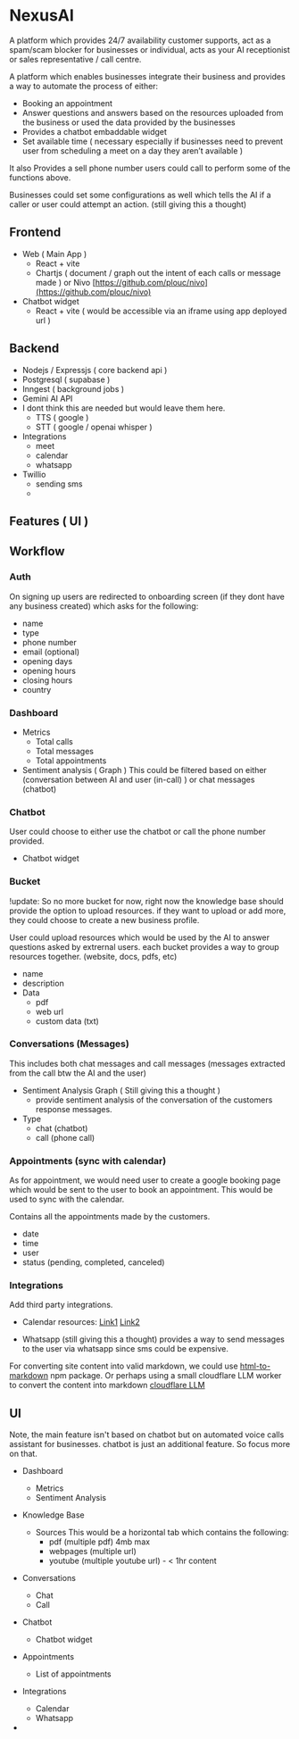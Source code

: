 # NexusAI

A platform which provides 24/7 availability customer supports, act as a spam/scam blocker for businesses or individual, acts as your AI receptionist or sales representative / call centre.

A platform which enables businesses integrate their business and provides a way to automate the process of either:

- Booking an appointment
- Answer questions and answers based on the resources uploaded from the business or used the data provided by the businesses
- Provides a chatbot embaddable widget
- Set available time ( necessary especially if businesses need to prevent user from scheduling a meet on a day they aren’t available )

It also Provides a sell phone number users could call to perform some of the functions above.

Businesses could set some configurations as well which tells the AI if a caller or user could attempt an action. (still giving this a thought)

## Frontend

- Web ( Main App )
  - React + vite
  - Chartjs ( document / graph out the intent of each calls or message made ) or Nivo [https://github.com/plouc/nivo](https://github.com/plouc/nivo)
- Chatbot widget
  - React + vite ( would be accessible via an iframe using app deployed url )

## Backend

- Nodejs / Expressjs ( core backend api )
- Postgresql ( supabase )
- Inngest ( background jobs )
- Gemini AI API
- I dont think this are needed but would leave them here.
  - TTS ( google )
  - STT ( google / openai whisper )
- Integrations
  - meet
  - calendar
  - whatsapp
- Twillio
  - sending sms
  -

## Features ( UI )

## Workflow

### Auth

On signing up users are redirected to onboarding screen (if they dont have any business created) which asks for the following:

- name
- type
- phone number
- email (optional)
- opening days
- opening hours
- closing hours
- country

### Dashboard

- Metrics
  - Total calls
  - Total messages
  - Total appointments
- Sentiment analysis ( Graph )
  This could be filtered based on either (conversation between AI and user (in-call) ) or chat messages (chatbot)

### Chatbot

User could choose to either use the chatbot or call the phone number provided.

- Chatbot widget

### Bucket

!update: So no more bucket for now, right now the knowledge base should provide the option to upload resources. if they want to upload or add more, they could choose to create a new business profile.

User could upload resources which would be used by the AI to answer questions asked by extrernal users. each bucket provides a way to group resources together. (website, docs, pdfs, etc)

- name
- description
- Data
  - pdf
  - web url
  - custom data (txt)

### Conversations (Messages)

This includes both chat messages and call messages (messages extracted from the call btw the AI and the user)

- Sentiment Analysis Graph ( Still giving this a thought )
  - provide sentiment analysis of the conversation of the customers response messages.
- Type
  - chat (chatbot)
  - call (phone call)

### Appointments (sync with calendar)

As for appointment, we would need user to create a google booking page which would be sent to the user to book an appointment. This would be used to sync with the calendar.

Contains all the appointments made by the customers.

- date
- time
- user
- status (pending, completed, canceled)

### Integrations

Add third party integrations.

- Calendar
  resources:
  [Link1](https://stackoverflow.com/questions/75785196/create-a-google-calendar-event-with-a-specified-google-meet-id-conferencedata-c)
  [Link2](https://chatgpt.com/share/bbbe4e27-6e20-457b-9f85-057cba444cba)

- Whatsapp (still giving this a thought)
  provides a way to send messages to the user via whatsapp since sms could be expensive.

For converting site content into valid markdown, we could use [html-to-markdown](https://github.com/mixmark-io/turndown) npm package. Or perhaps using a small cloudflare LLM worker to convert the content into markdown [cloudflare LLM](https://developers.cloudflare.com/workers-ai/models/qwen1.5-14b-chat-awq/)

## UI

Note, the main feature isn't based on chatbot but on automated voice calls assistant for businesses. chatbot is just an additional feature. So focus more on that.

- Dashboard

  - Metrics
  - Sentiment Analysis

- Knowledge Base
  - Sources
    This would be a horizontal tab which contains the following:
    - pdf (multiple pdf) 4mb max
    - webpages (multiple url)
    - youtube (multiple youtube url) - < 1hr content
- Conversations

  - Chat
  - Call

- Chatbot

  - Chatbot widget

- Appointments

  - List of appointments

- Integrations
  - Calendar
  - Whatsapp
-
